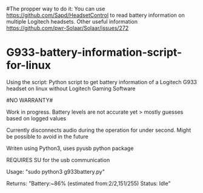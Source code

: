 #The propper way to do it:
You can use https://github.com/Sapd/HeadsetControl to read battery information on multiple Logitech headsets. Other useful information https://github.com/pwr-Solaar/Solaar/issues/272

# G933-battery-information-script-for-linux
Using the script:
Python script to get battery information of a Logitech G933 headset on linux without Logitech Gaming Software

#NO WARRANTY#

Work in progress. Battery levels are not accurate yet > mostly guesses based on logged values

Currently disconnects audio during the operation for under second. Might be possible to avoid in the future

Writen using Python3, uses pyusb python package

REQUIRES SU for the usb communication

Usage: "sudo python3 g933battery.py"

Returns: "Battery:~86% (estimated from:2/2,151/255) Status: Idle"

